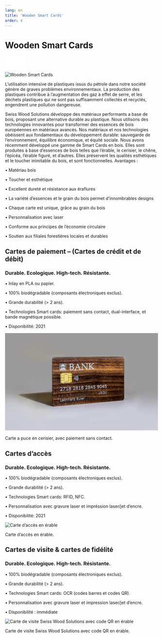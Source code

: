 ```yaml
---
lang: en
title: 'Wooden Smart Cards'
order: 4
---
```


<div class="full-width-kenburns">
<div class="wrap-bg-image">

# Wooden Smart Cards

![](/assets/images/arrow-d-white.svg)

</div>
<img srcset="/assets/images/nologoetiennefinal.png"
     src="/assets/images/nologoetiennefinal.png" alt="Wooden Smart Cards">
</div>

<div class="full-width-grey">
<div class="wrap -cols2">

L’utilisation intensive de plastiques issus du pétrole dans notre société génère de graves problèmes environnementaux. La production des plastiques contribue à l’augmentation des gaz à effet de serre, et les déchets plastiques qui ne sont pas suffisamment collectés et recyclés, engendrent une pollution dangereuse.

Swiss Wood Solutions développe des matériaux performants a base de bois, proposant une alternative durable au plastique. Nous utilisons des technologies innovantes pour transformer des essences de bois européennes en matériaux avancés. Nos matériaux et nos technologies obéissent aux fondamentaux du développement durable: sauvegarde de l’environnement, équilibre économique, et équité sociale.
Nous avons récemment développé une gamme de Smart Cards en bois. Elles sont produites à base d’essences de bois telles que l’érable, le cerisier, le chêne, l’épicéa, l’érable figuré, et d’autres. Elles préservent les qualités esthétiques et le toucher inimitable du bois, et sont fonctionnelles.
Avantages :

• Matériau bois

• Toucher et esthétique

• Excellent dureté et résistance aux éraflures

• La variété d’essences et le grain du bois permet d’innombrables designs

• Chaque carte est unique, grâce au grain du bois

• Personnalisation avec laser

• Conforme aux principes de l’économie circulaire

• Soutien aux filiales forestières locales et durables


</div>
</div>

<div class="full-width">
<div class="wrap">

## Cartes de paiement – (Cartes de crédit et de débit)

### Durable. Ecologique. High-tech. Résistante. 

• Inlay en PLA ou papier.

• 100% biodégradable (composants électroniques exclus). 

• Grande durabilité (> 2 ans).

• Technologies Smart cards: paiement sans contact, dual-interface, et bande magnétique possible.

• Disponibilité: 2021

<img srcset="/assets/images/Bank card.jpg"
     src="/assets/images/Bank card.jpg" alt="Carte a puce en cerisier, avec paiement sans contact">
<figcaption> Carte a puce en cerisier, avec paiement sans contact.</figcaption>

</div>
</div>

<div class="full-width-grey">
<div class="wrap">

## Cartes d’accès

### Durable. Ecologique. High-tech. Résistante. 

• 100% biodégradable (composants électroniques exclus). 

• Grande durabilité (> 2 ans).

• Technologies Smart cards:  RFID, NFC.

• Personnalisation avec gravure laser et impréssion laser/jet d’encre.

• Disponibilité: 2021

<img srcset="/assets/images/RFID card.jpg"
     src="/assets/images/RFID card.jpg" alt="Carte d’accès en érable">
<figcaption> Carte d’accès en érable.</figcaption>

</div>
</div>

<div class="full-width">
<div class="wrap">

## Cartes de visite & cartes de fidélité

### Durable. Ecologique. High-tech. Résistante. 

• 100% biodégradable (composants électroniques exclus). 

• Grande durabilité (> 2 ans).

• Technologies Smart cards:  OCR (codes barres et codes QR).

• Personnalisation avec gravure laser et impression laser/jet d’encre.

• Disponibilité : immédiate


<img srcset="/assets/images/Carte OCR.jpg"
     src="/assets/images/OCR card.jpg" alt="Carte de visite Swiss Wood Solutions avec code QR en érable">
<figcaption> Carte de visite Swiss Wood Solutions avec code QR en érable.</figcaption>

</div>
</div>
